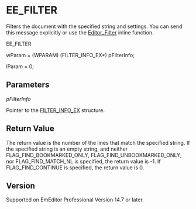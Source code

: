 # EE\_FILTER

Filters the document with the specified string and settings. You can send this message explicitly or use
the [Editor\_Filter](../macro/editor_filter) inline function.

EE\_FILTER

wParam = (WPARAM) (FILTER\_INFO\_EX\*) pFilterInfo;

lParam = 0;

## Parameters

_pFilterInfo_

Pointer to the [FILTER\_INFO\_EX](../structure/filter_info_ex) structure.

## Return Value

The return value
is the number of the lines that match the specified string. If the specified string is an empty string, and neither FLAG\_FIND\_BOOKMARKED\_ONLY, FLAG\_FIND\_UNBOOKMARKED\_ONLY, nor FLAG\_FIND\_MATCH\_NL is specified, the return value is -1. If FLAG\_FIND\_CONTINUE is specified, the return value is 0.

## Version

Supported on EmEditor Professional Version 14.7 or later.
